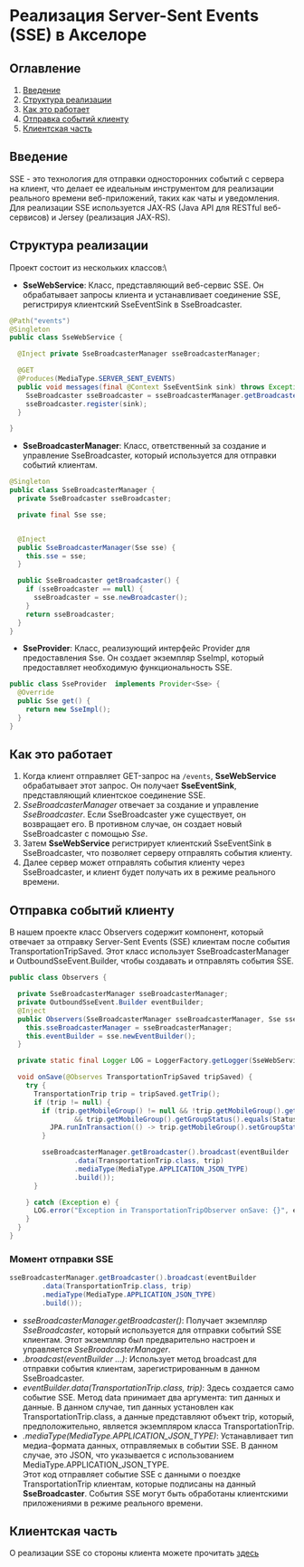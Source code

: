 # Реализация Server-Sent Events (SSE) в Акселоре

## Оглавление

1. [Введение](#1-введение)
2. [Структура реализации](#2-структура-реализации)
3. [Как это работает](#3-как-это-работает)
4. [Отправка событий клиенту](#4-отправка-событий-клиенту)
5. [Клиентская часть](#5-структура-кода)


## Введение
SSE - это технология для отправки односторонних событий с сервера на клиент, что делает ее идеальным инструментом для реализации реального времени веб-приложений, таких как чаты и уведомления. Для реализации SSE используется JAX-RS (Java API для RESTful веб-сервисов) и Jersey (реализация JAX-RS).

## Структура реализации
Проект состоит из нескольких классов:\
- __SseWebService__: Класс, представляющий веб-сервис SSE. Он обрабатывает запросы клиента и устанавливает соединение SSE, регистрируя клиентский SseEventSink в SseBroadcaster.
```java
@Path("events")
@Singleton
public class SseWebService {

  @Inject private SseBroadcasterManager sseBroadcasterManager;

  @GET
  @Produces(MediaType.SERVER_SENT_EVENTS)
  public void messages(final @Context SseEventSink sink) throws Exception {
    SseBroadcaster sseBroadcaster = sseBroadcasterManager.getBroadcaster();
    sseBroadcaster.register(sink);
  }

}
```
- __SseBroadcasterManager__: Класс, ответственный за создание и управление SseBroadcaster, который используется для отправки событий клиентам.
```java
@Singleton
public class SseBroadcasterManager {
  private SseBroadcaster sseBroadcaster;

  private final Sse sse;


  @Inject
  public SseBroadcasterManager(Sse sse) {
    this.sse = sse;
  }

  public SseBroadcaster getBroadcaster() {
    if (sseBroadcaster == null) {
      sseBroadcaster = sse.newBroadcaster();
    }
    return sseBroadcaster;
  }
}
```
- __SseProvider__: Класс, реализующий интерфейс Provider для предоставления Sse. Он создает экземпляр SseImpl, который предоставляет необходимую функциональность SSE.
```java
public class SseProvider  implements Provider<Sse> {
  @Override
  public Sse get() {
    return new SseImpl();
  }
}
```

## Как это работает
1. Когда клиент отправляет GET-запрос на ``/events``, __SseWebService__ обрабатывает этот запрос. Он получает __SseEventSink__, представляющий клиентское соединение SSE.
2. _SseBroadcasterManager_ отвечает за создание и управление _SseBroadcaster_. Если SseBroadcaster уже существует, он возвращает его. В противном случае, он создает новый SseBroadcaster с помощью _Sse_.
3. Затем __SseWebService__ регистрирует клиентский SseEventSink в SseBroadcaster, что позволяет серверу отправлять события клиенту.
4. Далее сервер может отправлять события клиенту через SseBroadcaster, и клиент будет получать их в режиме реального времени.

## Отправка событий клиенту

В нашем проекте класс Observers  содержит компонент, который отвечает за отправку Server-Sent Events (SSE) клиентам после события TransportationTripSaved. Этот класс использует SseBroadcasterManager и OutboundSseEvent.Builder, чтобы создавать и отправлять события SSE.
```java
public class Observers {

  private SseBroadcasterManager sseBroadcasterManager;
  private OutboundSseEvent.Builder eventBuilder;
  @Inject
  public Observers(SseBroadcasterManager sseBroadcasterManager, Sse sse) {
    this.sseBroadcasterManager = sseBroadcasterManager;
    this.eventBuilder = sse.newEventBuilder();
  }

  private static final Logger LOG = LoggerFactory.getLogger(SseWebService.class);

  void onSave(@Observes TransportationTripSaved tripSaved) {
    try {
      TransportationTrip trip = tripSaved.getTrip();
      if (trip != null) {
        if (trip.getMobileGroup() != null && !trip.getMobileGroup().getGroupStatus().equals(StatusConstants.MOBILE_GROUP_STATUS_ASSIGNED)
                && trip.getMobileGroup().getGroupStatus().equals(StatusConstants.MOBILE_GROUP_STATUS_AVAILABLE)) {
          JPA.runInTransaction(() -> trip.getMobileGroup().setGroupStatus(StatusConstants.MOBILE_GROUP_STATUS_PENDING));
        }

        sseBroadcasterManager.getBroadcaster().broadcast(eventBuilder
                .data(TransportationTrip.class, trip)
                .mediaType(MediaType.APPLICATION_JSON_TYPE)
                .build());
      }

    } catch (Exception e) {
      LOG.error("Exception in TransportationTripObserver onSave: {}", e.getMessage());
    }
  }
}
```

### Момент отправки SSE
```java
sseBroadcasterManager.getBroadcaster().broadcast(eventBuilder
        .data(TransportationTrip.class, trip)
        .mediaType(MediaType.APPLICATION_JSON_TYPE)
        .build());
```
- _sseBroadcasterManager.getBroadcaster()_: Получает экземпляр _SseBroadcaster_, который используется для отправки событий SSE клиентам. Этот экземпляр был предварительно настроен и управляется _SseBroadcasterManager_.
- _.broadcast(eventBuilder ...)_: Использует метод broadcast для отправки события клиентам, зарегистрированным в данном SseBroadcaster.
- _eventBuilder.data(TransportationTrip.class, trip)_: Здесь создается само событие SSE. Метод data принимает два аргумента: тип данных и данные. В данном случае, тип данных установлен как TransportationTrip.class, а данные представляют объект trip, который, предположительно, является экземпляром класса TransportationTrip.
- _.mediaType(MediaType.APPLICATION_JSON_TYPE)_: Устанавливает тип медиа-формата данных, отправляемых в событии SSE. В данном случае, это JSON, что указывается с использованием MediaType.APPLICATION_JSON_TYPE.\
Этот код отправляет событие SSE с данными о поездке TransportationTrip клиентам, которые подписаны на данный __SseBroadcaster__. События SSE могут быть обработаны клиентскими приложениями в режиме реального времени.

## Клиентская часть

О реализации SSE со стороны клиента можете прочитать [здесь](https://learn.javascript.ru/server-sent-events)

